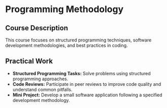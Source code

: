 # Programming Methodology

## Course Description

This course focuses on structured programming techniques, software development methodologies, and best practices in coding.

## Practical Work

- **Structured Programming Tasks:** Solve problems using structured programming approaches.
- **Code Reviews:** Participate in peer reviews to improve code quality and understand common pitfalls.
- **Mini Project:** Develop a small software application following a specified development methodology.
